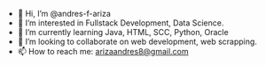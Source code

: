 - 👋 Hi, I’m @andres-f-ariza
- 👀 I’m interested in Fullstack Development, Data Science.
- 🌱 I’m currently learning Java, HTML, SCC, Python, Oracle
- 💞️ I’m looking to collaborate on web development, web scrapping.
- 📫 How to reach me: arizaandres8@gmail.com

<!---
andres-f-ariza/andres-f-ariza is a ✨ special ✨ repository because its `README.md` (this file) appears on your GitHub profile.
You can click the Preview link to take a look at your changes.
--->
